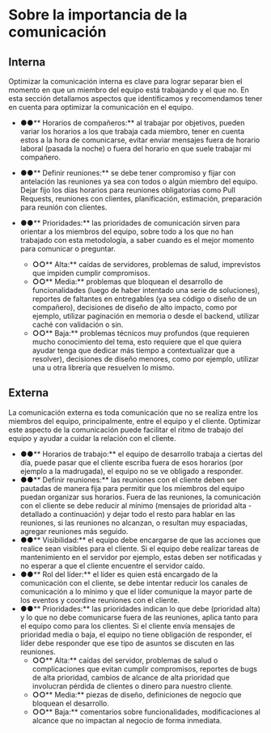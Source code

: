 <!-- TITLE: Comunicacion -->
<!-- SUBTITLE: A quick summary of Comunicacion -->

# Sobre la importancia de la comunicación
## Interna

Optimizar la comunicación interna es clave para lograr separar bien el momento en que un miembro del equipo está trabajando y el que no. En esta sección detallamos aspectos que identificamos y recomendamos tener en cuenta para optimizar la comunicación en el equipo.

- **●●**** Horarios de compañeros:** al trabajar por objetivos, pueden variar los horarios a los que trabaja cada miembro, tener en cuenta estos a la hora de comunicarse, evitar enviar mensajes fuera de horario laboral (pasada la noche) o fuera del horario en que suele trabajar mi compañero.

- **●●**** Definir reuniones:** se debe tener compromiso y fijar con antelación las reuniones ya sea con todos o algún miembro del equipo. Dejar fijo los días horarios para reuniones obligatorias como Pull Requests, reuniones con clientes, planificación, estimación, preparación para reunión con clientes.
- **●●**** Prioridades:** las prioridades de comunicación sirven para orientar a los miembros del equipo, sobre todo a los que no han trabajado con esta metodología, a saber cuando es el mejor momento para comunicar o preguntar.
  - **○○**** Alta:** caídas de servidores, problemas de salud, imprevistos que impiden cumplir compromisos.
  - **○○**** Media:** problemas que bloquean el desarrollo de funcionalidades (luego de haber intentado una serie de soluciones), reportes de faltantes en entregables (ya sea código o diseño de un compañero), decisiones de diseño de alto impacto, como por ejemplo, utilizar paginación en memoria o desde el backend, utilizar caché con validación o sin.
  - **○○**** Baja:** problemas técnicos muy profundos (que requieren mucho conocimiento del tema, esto requiere que el que quiera ayudar tenga que dedicar más tiempo a contextualizar que a resolver), decisiones de diseño menores, como por ejemplo, utilizar una u otra librería que resuelven lo mismo.

## Externa

 La comunicación externa es toda comunicación que no se realiza entre los miembros del equipo, principalmente, entre el equipo y el cliente. Optimizar este aspecto de la comunicación puede facilitar el ritmo de trabajo del equipo y ayudar a cuidar la relación con el cliente.

- **●●**** Horarios de trabajo:** el equipo de desarrollo trabaja a ciertas del día, puede pasar que el cliente escriba fuera de esos horarios (por ejemplo a la madrugada), el equipo no se ve obligado a responder.
- **●●**** Definir reuniones:** las reuniones con el cliente deben ser pautadas de manera fija para permitir que los miembros del equipo puedan organizar sus horarios. Fuera de las reuniones, la comunicación con el cliente se debe reducir al mínimo (mensajes de prioridad alta - detallado a continuación) y dejar todo el resto para hablar en las reuniones, si las reuniones no alcanzan, o resultan muy espaciadas, agregar reuniones más seguido.
- **●●**** Visibilidad:** el equipo debe encargarse de que las acciones que realice sean visibles para el cliente. Si el equipo debe realizar tareas de mantenimiento en el servidor por ejemplo, estas deben ser notificadas y no esperar a que el cliente encuentre el servidor caído.
- **●●**** Rol del líder:** el líder es quien está encargado de la comunicación con el cliente, se debe intentar reducir los canales de comunicación a lo mínimo y que el líder comunique la mayor parte de los eventos y coordine reuniones con el cliente.
- **●●**** Prioridades:** las prioridades indican lo que debe (prioridad alta) y lo que no debe comunicarse fuera de las reuniones, aplica tanto para el equipo como para los clientes. Si el cliente envía mensajes de prioridad media o baja, el equipo no tiene obligación de responder, el líder debe responder que ese tipo de asuntos se discuten en las reuniones.
  - **○○**** Alta:** caídas del servidor, problemas de salud o complicaciones que evitan cumplir compromisos, reportes de bugs de alta prioridad, cambios de alcance de alta prioridad que involucran pérdida de clientes o dinero para nuestro cliente.
  - **○○**** Media:** piezas de diseño, definiciones de negocio que bloquean el desarrollo.
  - **○○**** Baja:** comentarios sobre funcionalidades, modificaciones al alcance que no impactan al negocio de forma inmediata.
